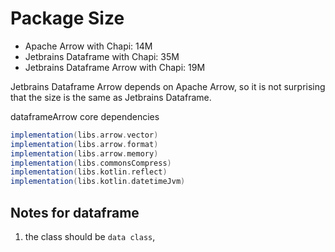 # Package Size

- Apache Arrow with Chapi: 14M
- Jetbrains Dataframe with Chapi: 35M
- Jetbrains Dataframe Arrow with Chapi: 19M

Jetbrains Dataframe Arrow depends on Apache Arrow, so it is not surprising that the size is the same as Jetbrains Dataframe.

dataframeArrow core dependencies

```gradle
implementation(libs.arrow.vector)
implementation(libs.arrow.format)
implementation(libs.arrow.memory)
implementation(libs.commonsCompress)
implementation(libs.kotlin.reflect)
implementation(libs.kotlin.datetimeJvm)
```

## Notes for dataframe

1. the class should be `data class`,
